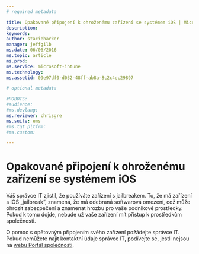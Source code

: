 ```yaml
---
# required metadata

title: Opakované připojení k ohroženému zařízení se systémem iOS | Microsoft Intune
description:
keywords:
author: staciebarker
manager: jeffgilb
ms.date: 06/06/2016
ms.topic: article
ms.prod:
ms.service: microsoft-intune
ms.technology:
ms.assetid: 09e97df0-d032-48ff-ab8a-8c2c4ec29897

# optional metadata

#ROBOTS:
#audience:
#ms.devlang:
ms.reviewer: chrisgre
ms.suite: ems
#ms.tgt_pltfrm:
#ms.custom:

---
```


# Opakované připojení k ohroženému zařízení se systémem iOS
Váš správce IT zjistil, že používáte zařízení s jailbreakem. To, že má zařízení s iOS „jailbreak“, znamená, že má odebraná softwarová omezení, což může ohrozit zabezpečení a znamenat hrozbu pro vaše podnikové prostředky. Pokud k tomu dojde, nebude už vaše zařízení mít přístup k prostředkům společnosti.

O pomoc s opětovným připojením svého zařízení požádejte správce IT. Pokud nemůžete najít kontaktní údaje správce IT, podívejte se, jestli nejsou na [webu Portál společnosti](http://portal.manage.microsoft.com).



<!--HONumber=Jun16_HO1-->


